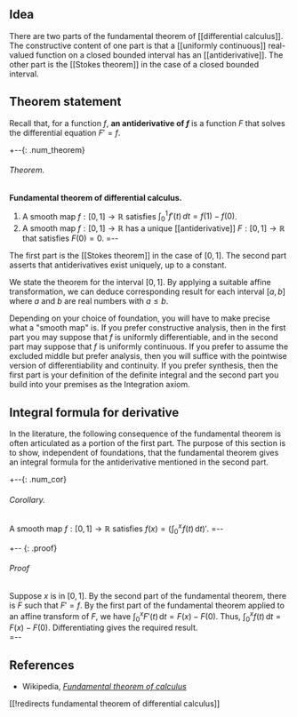 ## Idea

There are two parts of the fundamental theorem of [[differential calculus]]. The constructive content of one part is that a [[uniformly continuous]] real-valued function on a closed bounded interval has an [[antiderivative]]. The other part is the [[Stokes theorem]] in the case of a closed bounded interval.

## Theorem statement

Recall that, for a function $f$, __an antiderivative of $f$__ is a function $F$ that solves the differential equation $F' = f$. 

+--{: .num_theorem}
###### Theorem.
**Fundamental theorem of differential calculus.**
1. A smooth map $f: [0, 1] \to {\mathbb{R}}$ satisfies $\int_0^1 \! f'(t) \, dt = f(1) - f(0)$.
1. A smooth map $f: [0, 1]\to {\mathbb{R}}$ has a unique [[antiderivative]] $F:[0,1]\to {\mathbb{R}}$ that satisfies $F(0) = 0$.
=--

The first part is the [[Stokes theorem]] in the case of $[0, 1]$. The second part asserts that antiderivatives exist uniquely, up to a constant.

We state the theorem for the interval $[0, 1]$. By applying a suitable affine transformation, we can deduce corresponding result for each interval $[a, b]$ where $a$ and $b$ are real numbers with $a \le b$.

Depending on your choice of foundation, you will have to make precise what a "smooth map" is. If you prefer constructive analysis, then in the first part you may suppose that $f$ is uniformly differentiable, and in the second part may suppose that $f$ is uniformly continuous. If you prefer to assume the excluded middle but prefer analysis, then you will suffice with the pointwise version of differentiability and continuity. If you prefer synthesis, then the first part is your definition of the definite integral and the second part you build into your premises as the Integration axiom.

## Integral formula for derivative

In the literature, the following consequence of the fundamental theorem is often articulated as a portion of the first part. The purpose of this section is to show, independent of foundations, that the fundamental theorem gives an integral formula for the antiderivative mentioned in the second part.

+--{: .num_cor}
###### Corollary. 
A smooth map $f: [0, 1]\to {\mathbb{R}}$ satisfies $f(x) = \left(\int_0^x \! f(t) \, {\mathrm{d}}t\right)'$.
=--

+-- {: .proof}
###### Proof
Suppose $x$ is in $[0, 1]$. By the second part of the fundamental theorem, there is $F$ such that $F' = f$. By the first part of the fundamental theorem applied to an affine transform of $F$, we have $\int_0^x F'(t) \, {\mathrm{d}}t = F(x) - F(0)$. Thus, $\int_0^x f(t) \, {\mathrm{d}}t = F(x) - F(0)$. Differentiating gives the required result.  
 =--

## References

* Wikipedia, _[Fundamental theorem of calculus](http://en.wikipedia.org/wiki/Fundamental_theorem_of_calculus)_

[[!redirects fundamental theorem of differential calculus]]
